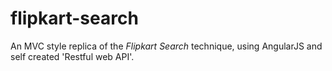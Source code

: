 # flipkart-search

An MVC style replica of the *Flipkart Search* technique, using AngularJS and self created 'Restful web API'.
